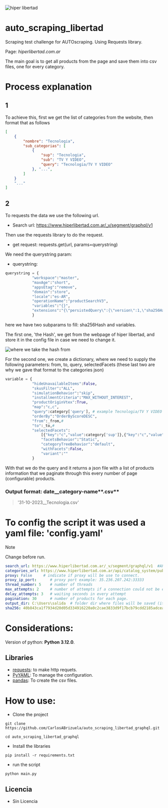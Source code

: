 ![hiper libertad](https://hiperlibertad.vtexassets.com/assets/vtex/assets-builder/hiperlibertad.fizzmod-theme/1.17.1/img/retailStoreLogo___647637fa923edf985acb24aa6915109e.svg)
# auto_scraping_libertad
Scraping test challenge for AUTOscraping. Using Requests library.

Page: _hiperlibertad.com.ar_

The main goal is to get all products from the page and save them into csv files, one for every category.

# Process explanation
## 1
To achieve this, first we get the list of categories from the website, then format that as follows
```json
[
    {
        "nombre": "Tecnologia",
        "sub_categorias": [
            {
                "sup": "Tecnologia",
                "sub": "TV Y VIDEO",
                "query": "Tecnologia/TV Y VIDEO"
            }, "...", 
        ]
    }
    "..."
]
```
## 2
To requests the data we use the following url.
- Search url: https://www.hiperlibertad.com.ar/_v/segment/graphql/v1

Then use the requests library to do the request.
- get request: requests.get(url, params=querystring)

We need the querystring param:
- querystring: 
```python
querystring = {
            "workspace":"master",
            "maxAge":"short",
            "appsEtag":"remove",
            "domain":"store",
            "locale":"es-AR",
            "operationName":"productSearchV3",
            "variables":"{}",
            "extensions":"{\"persistedQuery\":{\"version\":1,\"sha256Hash\":\"HASH_STRING\",\"sender\":\"vtex.store-resources@0.x\",\"provider\":\"vtex.search-graphql@0.x\"},\"variables\":\"VARIABLE_BASE64_ENCODED_DECODED_STRING\"}"
            }
```
here we have two subparams to fill: sha256Hash and variables.

The first one, 'the Hash', we get from the webpage of hiper libertad, and store it in the config file in case we need to change it.

![where we take the hash from]([https://drive.google.com/file/d/1N4DMt56Ehm6VJPDnWWmx_h55BrKYZm3m/view?usp=drive_link](https://drive.google.com/file/d/1N4DMt56Ehm6VJPDnWWmx_h55BrKYZm3m/view?usp=sharing))

For the second one, we create a dictionary, where we need to supply the following parameters: from, to, query, selectedFacets (these last two are why we gave that format to the categories json)
```python
variable = {
            "hideUnavailableItems":False,
            "skusFilter":"ALL",
            "simulationBehavior":"skip",
            "installmentCriteria":"MAX_WITHOUT_INTEREST",
            "productOriginVtex":True,
            "map":"c,c",
            "query":category['query'], # example Tecnologia/TV Y VIDEO
            "orderBy":"OrderByScoreDESC",
            "from":_from,# 
            "to":_to,#
            "selectedFacets":
                [{"key":"c","value":category['sup']},{"key":"c","value":category['sub']}], #
                "facetsBehavior":"Static",
                "categoryTreeBehavior":"default",
                "withFacets":False,
                "variant":""
            }
```

With that we do the query and it returns a json file with a list of products information that we paginate through this every number of page (configurable) products.

### Output format: **date**__**category-name****.csv**
>'31-10-2023__Tecnologia.csv'

# To config the script it was used a yaml file: 'config.yaml'
> [!NOTE]
> Change before run.
```yaml
search_url: https://www.hiperlibertad.com.ar/_v/segment/graphql/v1  #API search url
categories_url: https://www.hiperlibertad.com.ar/api/catalog_system/pub/category/tree/3 # url to categories json file.
proxy: False     # indicate if proxy will be use to connect.
proxy_ip_port:      # proxy port example: 35.236.207.242:33333
thread_number: 5    # number of threads
max_attempts: 2     # number of attempts if a connection could not be established.
delay_attempts: 3   # waiting seconds in every attempt
pagination: 30      # number of products for each page.
output_dir: C:\Users\salida  # folder dir where files will be saved (it must exist)
sha256: 40b843ca1f7934d20d05d334916220a0c2cae3833d9f17bcb79cdd2185adceac  # sha256hash. used to do the query
```
# Considerations:
Version of python: **Python 3.12.0**.

## Libraries
- [requests](https://requests.readthedocs.io/): to make http requets.
- [PyYAML](https://pyyaml.org/): To manage the configuration.
- [pandas](https://pandas.pydata.org/docs/index.html): To create the csv files.

# How to use:
- Clone the project
```
git clone https://github.com/CarlosABrizuela/auto_scraping_libertad_graphql.git
```
```
cd auto_scraping_libertad_graphql
```
- Install the libraries
```
pip install -r requirements.txt
```
- run the script
```
python main.py
```

## Licencia
- Sin Licencia
